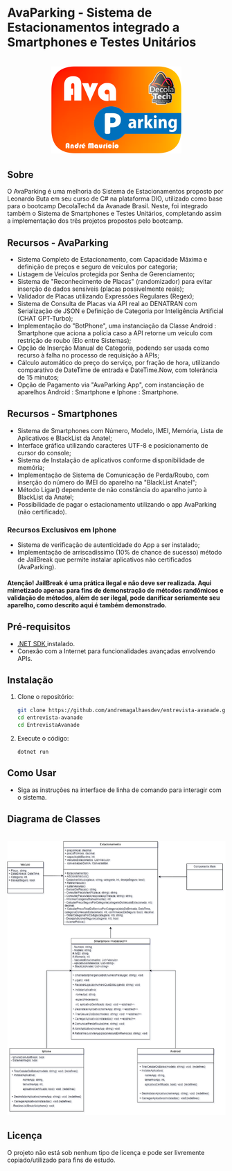 # AvaParking - Sistema de Estacionamentos integrado a Smartphones e Testes Unitários

<h1 align="center">
  <img width="300" alt="AvaParking - Gerenciador de Estacionamentos" src="EntrevistaAvanade/assets/avaparking.readme.png">
  </br>
</h1>

## Sobre

O AvaParking é uma melhoria do Sistema de Estacionamentos proposto por Leonardo Buta em seu curso de C# na plataforma DIO,
utilizado como base para o bootcamp DecolaTech4 da Avanade Brasil. Neste, foi integrado também o Sistema de Smartphones e Testes Unitários,
completando assim a implementação dos três projetos propostos pelo bootcamp.

## Recursos - AvaParking

- Sistema Completo de Estacionamento, com Capacidade Máxima e definição de preços e seguro de veículos por categoria;
- Listagem de Veículos protegida por Senha de Gerenciamento;
- Sistema de "Reconhecimento de Placas" (randomizador) para evitar inserção de dados sensíveis (placas possivelmente reais);
- Validador de Placas utilizando Expressões Regulares (Regex);
- Sistema de Consulta de Placas via API real ao DENATRAN com Serialização de JSON e Definição de Categoria por Inteligência Artificial (CHAT GPT-Turbo);
- Implementação do "BotPhone", uma instanciação da Classe Android : Smartphone que aciona a polícia caso a API retorne um veículo com restrição de roubo (Elo entre Sistemas);
- Opção de Inserção Manual de Categoria, podendo ser usada como recurso à falha no processo de requisição à APIs;
- Cálculo automático do preço do serviço, por fração de hora, utilizando comparativo de DateTime de entrada e DateTime.Now, com tolerância de 15 minutos;
- Opção de Pagamento via "AvaParking App", com instanciação de aparelhos Android : Smartphone e Iphone : Smartphone.

## Recursos - Smartphones

- Sistema de Smartphones com Número, Modelo, IMEI, Memória, Lista de Aplicativos e BlackList da Anatel;
- Interface gráfica utilizando caracteres UTF-8 e posicionamento de cursor do console;
- Sistema de Instalação de aplicativos conforme disponibilidade de memória;
- Implementação de Sistema de Comunicação de Perda/Roubo, com inserção do número do IMEI do aparelho na "BlackList Anatel";
- Método Ligar() dependente de não constância do aparelho junto à BlackList da Anatel;
- Possibilidade de pagar o estacionamento utilizando o app AvaParking (não certificado).

### Recursos Exclusivos em Iphone

- Sistema de verificação de autenticidade do App a ser instalado;
- Implementação de arriscadíssimo (10% de chance de sucesso) método de JailBreak que permite instalar aplicativos não certificados (AvaParking).

#### Atenção! JailBreak é uma prática ilegal e não deve ser realizada. Aqui mimetizado apenas para fins de demonstração de métodos randômicos e validação de métodos, além de ser ilegal, pode danificar seriamente seu aparelho, como descrito aqui é também demonstrado.


## Pré-requisitos

- [.NET SDK ](https://dotnet.microsoft.com/download) instalado.
- Conexão com a Internet para funcionalidades avançadas envolvendo APIs.

## Instalação

1. Clone o repositório:

   ```bash / terminal
   git clone https://github.com/andremagalhaesdev/entrevista-avanade.git
   cd entrevista-avanade
   cd EntrevistaAvanade

   ```

2. Execute o código:

   ```terminal
   dotnet run
   ```

## Como Usar

- Siga as instruções na interface de linha de comando para interagir com o sistema.

## Diagrama de Classes

<h1 align="center"> 
  <img width="800" alt="Diagrama de classe" src="/EntrevistaAvanade/assets/diagrama.uml.readme.png">
  </br>
</h1>

## Licença

O projeto não está sob nenhum tipo de licença e pode ser livremente copiado/utilizado para fins de estudo.

